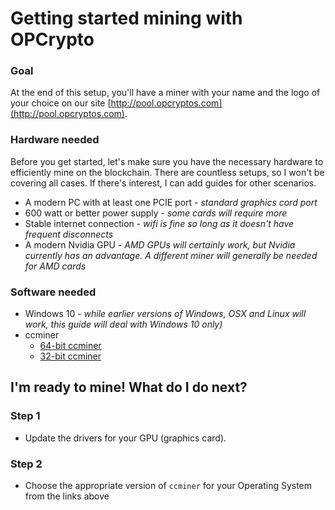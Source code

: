 # Getting started mining with OPCrypto

### Goal
At the end of this setup, you'll have a miner with your name and the logo of your choice on our site [http://pool.opcryptos.com](http://pool.opcryptos.com).


### Hardware needed
Before you get started, let's make sure you have the necessary hardware to efficiently mine on the blockchain.  There are countless setups, so I won't be covering all cases.  If there's interest, I can add guides for other scenarios.

 - A modern PC with at least one PCIE port - *standard graphics cord port*
 - 600 watt or better power supply - *some cards will require more*
 - Stable internet connection - *wifi is fine so long as it doesn't have frequent disconnects*
 - A modern Nvidia GPU - *AMD GPUs will certainly work, but Nvidia currently has an advantage.  A different miner will generally be needed for AMD cards*
 
 ### Software needed
 - Windows 10 - *while earlier versions of Windows, OSX and Linux will work, this guide will deal with Windows 10 only)*
 - ccminer 
    - [64-bit ccminer](https://github.com/tpruvot/ccminer/releases/download/2.2.4-tpruvot/ccminer-x64-2.2.4-cuda9.7z)
    - [32-bit ccminer](https://github.com/tpruvot/ccminer/releases/download/2.2.4-tpruvot/ccminer-x86-2.2.4-cuda9.7z)
  
## I'm ready to mine!  What do I do next?

### Step 1
 - Update the drivers for your GPU (graphics card).

### Step 2
 - Choose the appropriate version of `ccminer` for your Operating System from the links above
